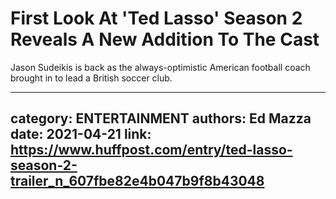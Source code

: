 # First Look At 'Ted Lasso' Season 2 Reveals A New Addition To The Cast

Jason Sudeikis is back as the always-optimistic American football coach brought in to lead a British soccer club.

---
category: ENTERTAINMENT
authors: Ed Mazza
date: 2021-04-21
link: https://www.huffpost.com/entry/ted-lasso-season-2-trailer_n_607fbe82e4b047b9f8b43048
---
